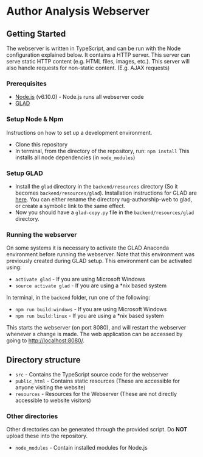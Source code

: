 # Author Analysis Webserver

## Getting Started
The webserver is written in TypeScript, and can be run with the Node configuration explained below.
It contains a HTTP server. This server can serve static HTTP content (e.g. HTML files, images, etc.).
This server will also handle requests for non-static content. (E.g. AJAX requests)

### Prerequisites

* [Node.js](https://nodejs.org/) (v6.10.0) - Node.js runs all webserver code
* [GLAD](https://github.com/sixhobbits/rug-authorship-web#installation)

### Setup Node & Npm
Instructions on how to set up a development environment.

* Clone this repository
* In terminal, from the directory of the repository, run: `npm install`
  This installs all node dependencies (in `node_modules`)

### Setup GLAD

* Install the `glad` directory in the `backend/resources` directory (So it becomes `backend/resources/glad`). 
    Installation instructions for GLAD are [here](https://github.com/sixhobbits/rug-authorship-web#installation). 
    You can either rename the directory rug-authorship-web to glad, or create a symbolic link to the same effect.  
* Now you should have a `glad-copy.py` file in the `backend/resources/glad` directory.
  
### Running the webserver
On some systems it is necessary to activate the GLAD Anaconda environment before running the webserver.
Note that this environment was previously created during GLAD setup. This environment can be activated using:

* `activate glad` - If you are using Microsoft Windows
* `source activate glad` - If you are using a *nix based system

In terminal, in the `backend` folder, run one of the following:

* `npm run build:windows` - If you are using Microsoft Windows
* `npm run build:linux` - If you are using a *nix based system

This starts the webserver (on port 8080), and will restart the webserver whenever a change is made.
The web application can be accessed by going to [http://localhost:8080/](http://localhost:8080/).

## Directory structure

* `src` - Contains the TypeScript source code for the webserver
* `public_html` - Contains static resources (These are accessible for anyone visiting the website)
* `resources` - Resources for the Webserver (These are not directly accessible to website visitors)

### Other directories
Other directories can be generated through the provided script. Do **NOT** upload these into the repository.

* `node_modules` - Contain installed modules for Node.js
